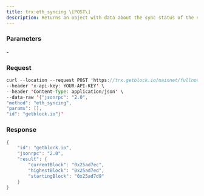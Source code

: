 ```yaml
---
title: trx:eth_syncing \[POST\]
description: Returns an object with data about the sync status of the node
---
```


### Parameters


\-

### Request

``` java
curl --location --request POST 'https://trx.getblock.io/mainnet/fullnode/jsonrpc' \
--header 'x-api-key: YOUR-API-KEY' \
--header 'Content-Type: application/json' \
--data-raw '{"jsonrpc": "2.0",
"method": "eth_syncing",
"params": [],
"id": "getblock.io"}'
```

###  Response

``` java
{
    "id": "getblock.io",
    "jsonrpc": "2.0",
    "result": {
        "currentBlock": "0x25ad7ec",
        "highestBlock": "0x25ad7ed",
        "startingBlock": "0x25ad7d9"
    }
}
```

